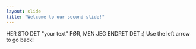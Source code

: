 ```yaml
---
layout: slide
title: "Welcome to our second slide!"
---
```

HER STO DET "your text" FØR, MEN JEG ENDRET DET :) 
Use the left arrow to go back!
